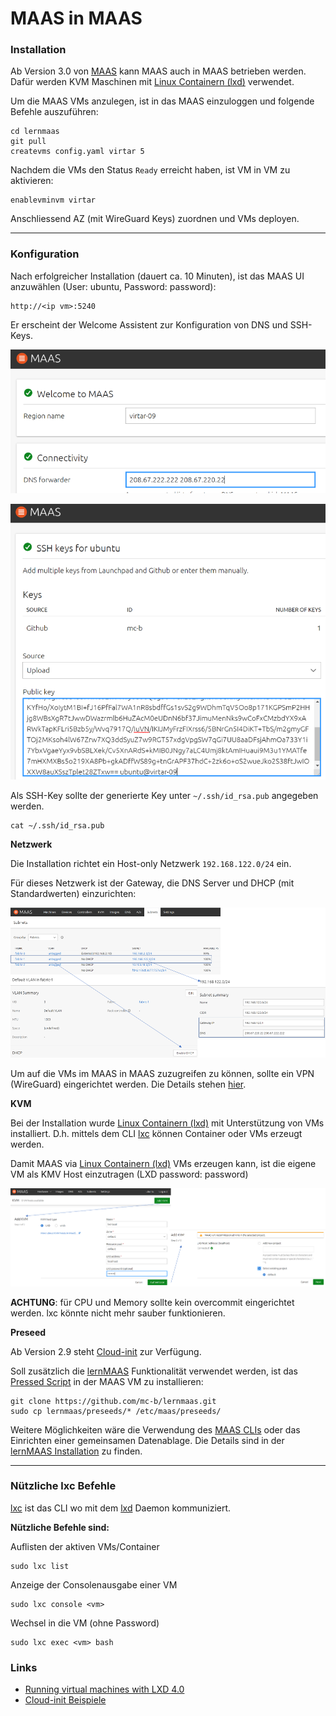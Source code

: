 MAAS in MAAS
============

### Installation

Ab Version 3.0 von [MAAS](https://maas.io) kann MAAS auch in MAAS betrieben werden. Dafür werden KVM Maschinen mit [Linux Containern (lxd)](https://linuxcontainers.org/) verwendet.

Um die MAAS VMs anzulegen, ist in das MAAS einzuloggen und folgende Befehle auszuführen:

    cd lernmaas
    git pull
    createvms config.yaml virtar 5 
    
Nachdem die VMs den Status `Ready` erreicht haben, ist VM in VM zu aktivieren:

    enablevminvm virtar
    
Anschliessend AZ (mit WireGuard Keys) zuordnen und VMs deployen.

***
### Konfiguration

Nach erfolgreicher Installation (dauert ca. 10 Minuten), ist das MAAS UI anzuwählen (User: ubuntu, Password: password):

    http://<ip vm>:5240
    
Er erscheint der Welcome Assistent zur Konfiguration von DNS und SSH-Keys.

![](images/welcome-1.png)

![](images/welcome-2.png)

Als SSH-Key sollte der generierte Key unter `~/.ssh/id_rsa.pub` angegeben werden.

    cat ~/.ssh/id_rsa.pub

**Netzwerk**

Die Installation richtet ein Host-only Netzwerk `192.168.122.0/24` ein.

Für dieses Netzwerk ist der Gateway, die DNS Server und DHCP (mit Standardwerten) einzurichten:

![](images/config-network.png)

Um auf die VMs im MAAS in MAAS zuzugreifen zu können, sollte ein VPN (WireGuard) eingerichtet werden. Die Details stehen [hier](https://github.com/mc-b/lernmaas/blob/master/doc/MAAS/Gateway.md).

**KVM**

Bei der Installation wurde [Linux Containern (lxd)](https://linuxcontainers.org/lxd/introduction/) mit Unterstützung von VMs installiert. D.h. mittels dem CLI [lxc](https://linuxcontainers.org/lxc/introduction/) können Container oder VMs erzeugt werden.

Damit MAAS via [Linux Containern (lxd)](https://linuxcontainers.org/lxd/introduction/) VMs erzeugen kann, ist die eigene VM als KMV Host einzutragen (LXD password: password)

![](images/config-kvm-lxd.png)

**ACHTUNG**: für CPU und Memory sollte kein overcommit eingerichtet werden. lxc könnte nicht mehr sauber funktionieren.

**Preseed**

Ab Version 2.9 steht [Cloud-init](https://cloudinit.readthedocs.io/en/latest/) zur Verfügung. 

Soll zusätzlich die [lernMAAS](https://github.com/mc-b/lernmaas) Funktionalität verwendet werden, ist das [Pressed Script](https://maas.io/docs/snap/3.0/ui/custom-machine-setup) in der MAAS VM zu installieren:

    git clone https://github.com/mc-b/lernmaas.git
    sudo cp lernmaas/preseeds/* /etc/maas/preseeds/

Weitere Möglichkeiten wäre die Verwendung des [MAAS CLIs](https://maas.io/docs/snap/2.9/cli/maas-cli) oder das Einrichten einer gemeinsamen Datenablage. Die Details sind in der [lernMAAS Installation](https://github.com/mc-b/lernmaas/blob/master/doc/MAAS/Install.md) zu finden.

***
### Nützliche lxc Befehle

[lxc](https://linuxcontainers.org/lxc/introduction/) ist das CLI wo mit dem [lxd](https://linuxcontainers.org/lxd/introduction/) Daemon kommuniziert.

**Nützliche Befehle sind:**

Auflisten der aktiven VMs/Container

    sudo lxc list
    
Anzeige der Consolenausgabe einer VM

    sudo lxc console <vm>
    
Wechsel in die VM (ohne Password) 

    sudo lxc exec <vm> bash

### Links

* [Running virtual machines with LXD 4.0](https://discuss.linuxcontainers.org/t/running-virtual-machines-with-lxd-4-0/7519)
* [Cloud-init Beispiele](https://github.com/mc-b/iac/blob/main/cloud-iac.md)
